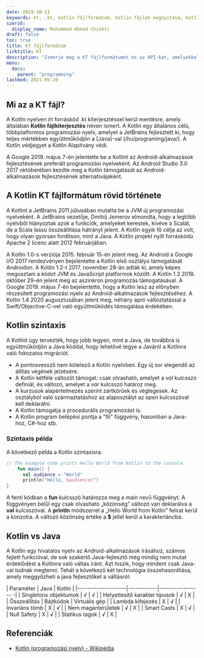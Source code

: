 ```yaml
---
date: 2019-10-11
keywords: kt, .kt, kotlin fájlformátum, kotlin fájlok megnyitása, kotlin fájlok futtatása, .kt fájlformátum, kt fájl , kotlin fájlkiterjesztés, .kt kiterjesztés, kotlin vs java
szerző:
  display_name: Muhammad Ahmad Chishti
draft: false
toc: true
title: KT fájlformátum
linktitle: KT
description: "Ismerje meg a KT fájlformátumot és az API-kat, amelyekkel KT fájlokat hozhat létre és nyithat meg."
menu:
  docs:
    parent: "programming"
lastmod: 2021-05-20
---
```


## Mi az a KT fájl? ##

A Kotlin nyelven írt forráskód .kt kiterjesztéssel kerül mentésre, amely általában **Kotlin fájlkiterjesztés** néven ismert. A Kotlin egy általános célú, többplatformos programozási nyelv, amelyet a JetBrains fejlesztett ki, hogy teljes mértékben együttműködjön a [Java]-val (/hu/programing/java/). A Kotlin védjegyet a Kotlin Alapítvány védi.

A Google 2019. május 7-én jelentette be a Kotlint az Android-alkalmazások fejlesztésének preferált programozási nyelveként. Az Android Studio 3.0 2017 októberében kezdte meg a Kotlin támogatását az Android-alkalmazások fejlesztésének alternatívájaként.

## A Kotlin KT fájlformátum rövid története ##

A Kotlint a JetBrains 2011 júliusában mutatta be a JVM új programozási nyelveként. A JetBrains vezetője, Dmitrij Jemerov elmondta, hogy a legtöbb nyelvből hiányoztak azok a funkciók, amelyeket kerestek, kivéve a Scalát, de a Scala lassú összeállítása hátrányt jelent. A Kotlin egyik fő célja az volt, hogy olyan gyorsan fordítson, mint a Java. A Kotlin projekt nyílt forráskódú Apache 2 licenc alatt 2012 februárjában.

A Kotlin 1.0-s verziója 2015. február 15-én jelent meg. Az Android a Google I/O 2017 rendezvényen bejelentette a Kotlin első osztályú támogatását Androidon. A Kotlin 1.2-t 2017. november 28-án adták ki, amely képes megosztani a kódot JVM és JavaScript platformok között. A Kotlin 1.3 2018. október 29-én jelent meg az aszinkron programozás támogatásával. A Google 2019. május 7-én bejelentette, hogy a Kotlin lesz az előnyben részesített programozási nyelv az Android-alkalmazások fejlesztéséhez. A Kotlin 1.4 2020 augusztusában jelent meg, néhány apró változtatással a Swift/Objective-C-vel való együttműködés támogatása érdekében.

## Kotlin szintaxis ##

A Kotlint úgy tervezték, hogy jobb legyen, mint a Java, de továbbra is együttműködjön a Java kóddal, hogy lehetővé tegye a Javáról a Kotlinra való fokozatos migrációt.

* A pontosvessző nem kötelező a Kotlin nyelvben. Egy új sor elegendő az állítás végének jelzésére.
* A Kotlin kétféle változót támogat: csak olvasható, amelyet a *val* kulcsszó definiál, és változó, amelyet a *var* kulcsszó határoz meg.
* A kurzusok alapértelmezés szerint zártkörűek és véglegesek. Az osztályból való származtatáshoz az alaposztályt az *open* kulcsszóval kell deklarálni.
* A Kotlin támogatja a procedurális programozást is.
* A Kotlin program belépési pontja a "fő" függvény, hasonlóan a Java-hoz, C#-hoz stb.

### Szintaxis példa ###

A következő példa a Kotlin szintaxisra.

```kotlin
// The example code prints Hello World from Kotlin to the console.
    fun main() {
      val audience = "World"
      println("Hello, $audience!")
}
```

A fenti kódban a **fun** kulcsszó határozza meg a main nevű függvényt. A függvényen belül egy csak olvasható „közönség” változó van deklarálva a **val** kulcsszóval. A **println** módszerrel a „Hello World from Kotlin” felirat kerül a konzolra. A változó közönség értéke a **$** jellel kerül a karakterláncba.

## Kotlin vs Java
A Kotlin egy hivatalos nyelv az Android-alkalmazások írásához, számos fejlett funkcióval, de sok szakértő Java-fejlesztő még mindig nem mutat érdeklődést a Kotlinra való váltás iránt. Azt hiszik, hogy mindent csak Java-val tudnak megtenni. Tehát a következő két technológia összehasonlítása, amely meggyőzheti a java fejlesztőket a váltásról:

| Paraméter | Java | Kotlin |
|--------------------|------------|----------------- -|
| Singletons objektumok | √ | √ |
| Helyettesítő karakter típusok | √ | Χ |
| Összeállítás | Bájtkódok | Virtuális gép |
| Lambda kifejezés | Χ | √ |
| Invariáns tömb | Χ | √ |
| Nem magánterületek | √ | Χ |
| Smart Casts | Χ | √ |
| Null Safety | Χ | √ |
| Statikus tagok | √ | Χ |

## Referenciák ##

- [Kotlin (programozási nyelv) - Wikipédia](https://en.wikipedia.org/wiki/Kotlin_(programming_language))

